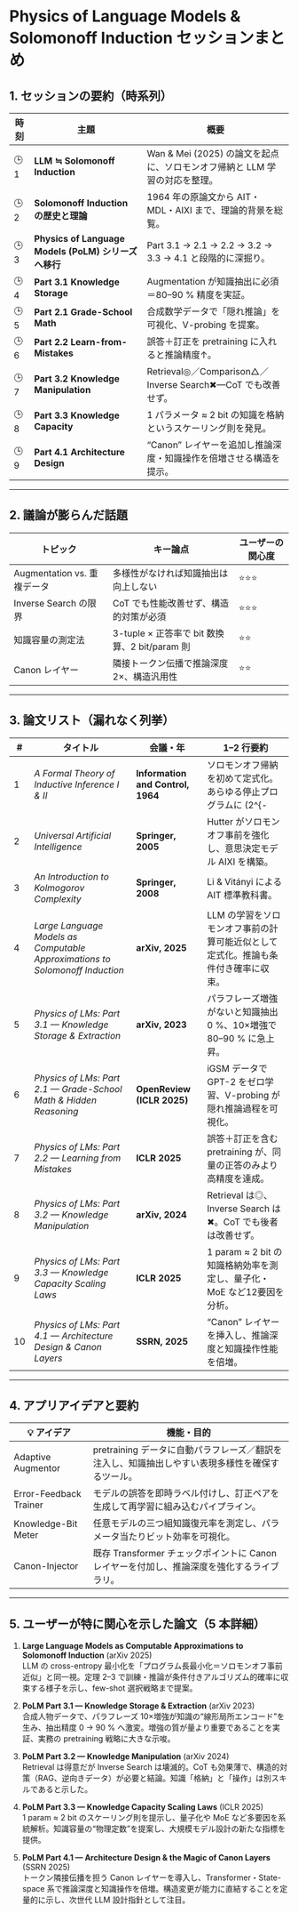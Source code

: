 # Physics of Language Models & Solomonoff Induction セッションまとめ

## 1. セッションの要約（時系列）
| 時刻 | 主題 | 概要 |
|------|------|------|
| 🕒 1 | **LLM ≒ Solomonoff Induction** | Wan & Mei (2025) の論文を起点に、ソロモンオフ帰納と LLM 学習の対応を整理。 |
| 🕒 2 | **Solomonoff Induction の歴史と理論** | 1964 年の原論文から AIT・MDL・AIXI まで、理論的背景を総覧。 |
| 🕒 3 | **Physics of Language Models (PoLM) シリーズへ移行** | Part 3.1 → 2.1 → 2.2 → 3.2 → 3.3 → 4.1 と段階的に深掘り。 |
| 🕒 4 | **Part 3.1 Knowledge Storage** | Augmentation が知識抽出に必須＝80–90 % 精度を実証。 |
| 🕒 5 | **Part 2.1 Grade-School Math** | 合成数学データで「隠れ推論」を可視化、V-probing を提案。 |
| 🕒 6 | **Part 2.2 Learn-from-Mistakes** | 誤答＋訂正を pretraining に入れると推論精度↑。 |
| 🕒 7 | **Part 3.2 Knowledge Manipulation** | Retrieval◎／Comparison△／Inverse Search✖—CoT でも改善せず。 |
| 🕒 8 | **Part 3.3 Knowledge Capacity** | 1 パラメータ ≈ 2 bit の知識を格納というスケーリング則を発見。 |
| 🕒 9 | **Part 4.1 Architecture Design** | “Canon” レイヤーを追加し推論深度・知識操作を倍増させる構造を提示。 |

---

## 2. 議論が膨らんだ話題
| トピック | キー論点 | ユーザーの関心度 |
|----------|----------|------------------|
| Augmentation vs. 重複データ | 多様性がなければ知識抽出は向上しない | ⭐⭐⭐ |
| Inverse Search の限界 | CoT でも性能改善せず、構造的対策が必須 | ⭐⭐⭐ |
| 知識容量の測定法 | 3-tuple × 正答率で bit 数換算、2 bit/param 則 | ⭐⭐ |
| Canon レイヤー | 隣接トークン伝播で推論深度 2×、構造汎用性 | ⭐⭐ |

---

## 3. 論文リスト（漏れなく列挙）

| # | タイトル | 会議・年 | 1–2 行要約 |
|---|----------|----------|------------|
| 1 | *A Formal Theory of Inductive Inference I & II* | **Information and Control, 1964** | ソロモンオフ帰納を初めて定式化。あらゆる停止プログラムに \(2^{-|p|}\) で事前を与える万能予測理論。 |
| 2 | *Universal Artificial Intelligence* | **Springer, 2005** | Hutter がソロモンオフ事前を強化し、意思決定モデル AIXI を構築。 |
| 3 | *An Introduction to Kolmogorov Complexity* | **Springer, 2008** | Li & Vitányi による AIT 標準教科書。 |
| 4 | *Large Language Models as Computable Approximations to Solomonoff Induction* | **arXiv, 2025** | LLM の学習をソロモンオフ事前の計算可能近似として定式化。推論も条件付き確率に収束。 |
| 5 | *Physics of LMs: Part 3.1 — Knowledge Storage & Extraction* | **arXiv, 2023** | パラフレーズ増強がないと知識抽出 0 %、10×増強で 80–90 % に急上昇。 |
| 6 | *Physics of LMs: Part 2.1 — Grade-School Math & Hidden Reasoning* | **OpenReview (ICLR 2025)** | iGSM データで GPT-2 をゼロ学習、V-probing が隠れ推論過程を可視化。 |
| 7 | *Physics of LMs: Part 2.2 — Learning from Mistakes* | **ICLR 2025** | 誤答＋訂正を含む pretraining が、同量の正答のみより高精度を達成。 |
| 8 | *Physics of LMs: Part 3.2 — Knowledge Manipulation* | **arXiv, 2024** | Retrieval は◎、Inverse Search は✖。CoT でも後者は改善せず。 |
| 9 | *Physics of LMs: Part 3.3 — Knowledge Capacity Scaling Laws* | **ICLR 2025** | 1 param ≈ 2 bit の知識格納効率を測定し、量子化・MoE など12要因を分析。 |
| 10 | *Physics of LMs: Part 4.1 — Architecture Design & Canon Layers* | **SSRN, 2025** | “Canon” レイヤーを挿入し、推論深度と知識操作性能を倍増。 |

---

## 4. アプリアイデアと要約

| 💡 アイデア | 機能・目的 |
|-------------|-----------|
| Adaptive Augmentor | pretraining データに自動パラフレーズ／翻訳を注入し、知識抽出しやすい表現多様性を確保するツール。 |
| Error-Feedback Trainer | モデルの誤答を即時ラベル付けし、訂正ペアを生成して再学習に組み込むパイプライン。 |
| Knowledge-Bit Meter | 任意モデルの三つ組知識復元率を測定し、パラメータ当たりビット効率を可視化。 |
| Canon-Injector | 既存 Transformer チェックポイントに Canon レイヤーを付加し、推論深度を強化するライブラリ。 |

---

## 5. ユーザーが特に関心を示した論文（5 本詳細）

1. **Large Language Models as Computable Approximations to Solomonoff Induction** (arXiv 2025)  
   LLM の cross-entropy 最小化を「プログラム長最小化＝ソロモンオフ事前近似」と同一視。定理 2–3 で訓練・推論が条件付きアルゴリズム的確率に収束する様子を示し、few-shot 選択戦略まで提案。

2. **PoLM Part 3.1 — Knowledge Storage & Extraction** (arXiv 2023)  
   合成人物データで、パラフレーズ 10×増強が知識の“線形局所エンコード”を生み、抽出精度 0 → 90 % へ激変。増強の質が量より重要であることを実証、実務の pretraining 戦略に大きな示唆。

3. **PoLM Part 3.2 — Knowledge Manipulation** (arXiv 2024)  
   Retrieval は得意だが Inverse Search は壊滅的。CoT も効果薄で、構造的対策（RAG、逆向きデータ）が必要と結論。知識「格納」と「操作」は別スキルであると示した。

4. **PoLM Part 3.3 — Knowledge Capacity Scaling Laws** (ICLR 2025)  
   1 param ≈ 2 bit のスケーリング則を提示し、量子化や MoE など多要因を系統解析。知識容量の“物理定数”を提案し、大規模モデル設計の新たな指標を提供。

5. **PoLM Part 4.1 — Architecture Design & the Magic of Canon Layers** (SSRN 2025)  
   トークン隣接伝播を担う Canon レイヤーを導入し、Transformer・State-space 系で推論深度と知識操作を倍増。構造変更が能力に直結することを定量的に示し、次世代 LLM 設計指針として注目。


